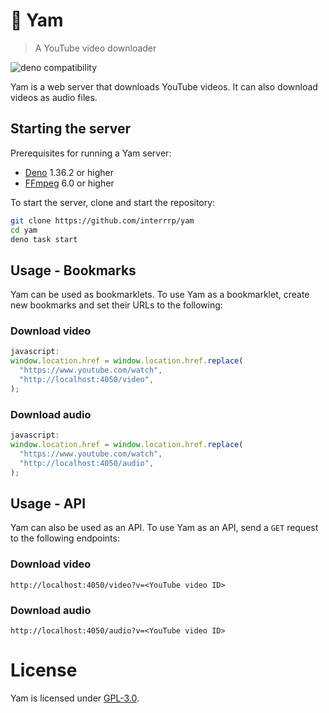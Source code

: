 # 🥔 Yam

> A YouTube video downloader

![deno compatibility](https://shield.deno.dev/deno/^1.36.2)

Yam is a web server that downloads YouTube videos. It can also download videos
as audio files.

## Starting the server

Prerequisites for running a Yam server:

- [Deno](https://deno.land/) 1.36.2 or higher
- [FFmpeg](https://ffmpeg.org/) 6.0 or higher

To start the server, clone and start the repository:

```sh
git clone https://github.com/interrrp/yam
cd yam
deno task start
```

## Usage - Bookmarks

Yam can be used as bookmarklets. To use Yam as a bookmarklet, create new
bookmarks and set their URLs to the following:

### Download video

```js
javascript:
window.location.href = window.location.href.replace(
  "https://www.youtube.com/watch",
  "http://localhost:4050/video",
);
```

### Download audio

```js
javascript:
window.location.href = window.location.href.replace(
  "https://www.youtube.com/watch",
  "http://localhost:4050/audio",
);
```

## Usage - API

Yam can also be used as an API. To use Yam as an API, send a `GET` request to
the following endpoints:

### Download video

```
http://localhost:4050/video?v=<YouTube video ID>
```

### Download audio

```
http://localhost:4050/audio?v=<YouTube video ID>
```

# License

Yam is licensed under [GPL-3.0](./LICENSE).
